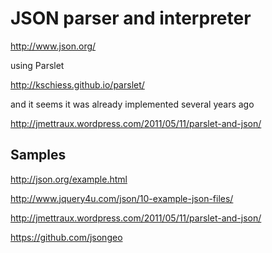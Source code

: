 # JSON parser and interpreter

http://www.json.org/

using Parslet

http://kschiess.github.io/parslet/

and it seems it was already implemented several years ago

http://jmettraux.wordpress.com/2011/05/11/parslet-and-json/

## Samples

http://json.org/example.html

http://www.jquery4u.com/json/10-example-json-files/

http://jmettraux.wordpress.com/2011/05/11/parslet-and-json/

https://github.com/jsongeo
